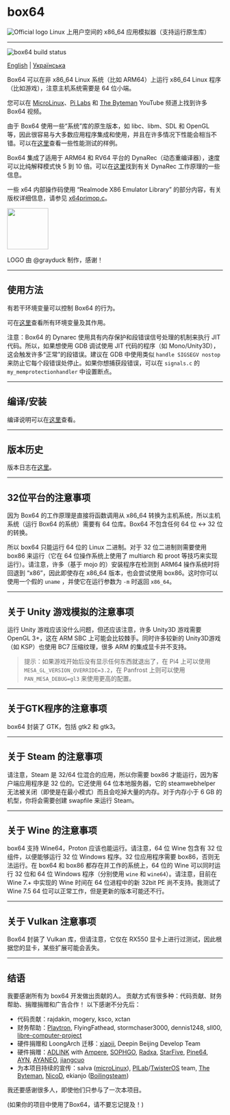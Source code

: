 # box64

![Official logo](docs/img/Box64Logo.png "Official Logo")
Linux 上用户空间的 x86_64 应用模拟器（支持运行原生库）

----
![box64 build status](https://app.travis-ci.com/ptitSeb/box64.svg?branch=main)

[English](docs/README.md) | [Українська](https://github.com/ptitSeb/box64/blob/main/README_UK.md) 

Box64 可以在非 x86_64 Linux 系统（比如 ARM64）上运行 x86_64 Linux 程序（比如游戏），注意主机系统需要是 64 位小端。

您可以在 [MicroLinux](https://www.youtube.com/channel/UCwFQAEj1lp3out4n7BeBatQ)、[Pi Labs](https://www.youtube.com/channel/UCgfQjdc5RceRlTGfuthBs7g) 和 [The Byteman](https://www.youtube.com/channel/UCEr8lpIJ3B5Ctc5BvcOHSnA) YouTube 频道上找到许多 Box64 视频。

由于 Box64 使用一些“系统”库的原生版本，如 libc、libm、SDL 和 OpenGL 等，因此很容易与大多数应用程序集成和使用，并且在许多情况下性能会相当不错。可以在[这里](https://box86.org/index.php/2021/06/game-performances/)查看一些性能测试的样例。

Box64 集成了适用于 ARM64 和 RV64 平台的 DynaRec（动态重编译器），速度可以比纯解释模式快 5 到 10 倍。可以在[这里](https://box86.org/2021/07/inner-workings-a-high%E2%80%91level-view-of-box86-and-a-low%E2%80%91level-view-of-the-dynarec/)找到有关 DynaRec 工作原理的一些信息。

一些 x64 内部操作码使用 “Realmode X86 Emulator Library” 的部分内容，有关版权详细信息，请参见 [x64primop.c](../src/emu/x64primop.c)。

<img src="docs/img/Box64Icon.png" width="96" height="96">

LOGO 由 @grayduck 制作，感谢！

----

使用方法
----

有若干环境变量可以控制 Box64 的行为。

可在[这里](docs/USAGE.md)查看所有环境变量及其作用。

注意：Box64 的 Dynarec 使用具有内存保护和段错误信号处理的机制来执行 JIT 代码。所以，如果想使用 GDB 调试使用 JIT 代码的程序（如 Mono/Unity3D），这会触发许多“正常”的段错误。建议在 GDB 中使用类似 `handle SIGSEGV nostop` 来防止它每个段错误处停止。如果你想捕获段错误，可以在 `signals.c` 的 `my_memprotectionhandler` 中设置断点。

----

编译/安装
----

编译说明可以在[这里](docs/COMPILE.md)查看。

----

版本历史
----

版本日志在[这里](docs/CHANGELOG.md)。

----

32位平台的注意事项
----

因为 Box64 的工作原理是直接将函数调用从 x86_64 转换为主机系统，所以主机系统（运行 Box64 的系统）需要有 64 位库。Box64 不包含任何 64 位 <-> 32 位的转换。

所以 box64 只能运行 64 位的 Linux 二进制。对于 32 位二进制则需要使用 box86 来运行（它在 64 位操作系统上使用了 multiarch 和 proot 等技巧来实现运行）。请注意，许多（基于 mojo 的）安装程序在检测到 ARM64 操作系统时将回退到 “x86”，因此即使存在 x86_64 版本，也会尝试使用 box86。这时你可以使用一个假的 `uname` ，并使它在运行参数为 `-m` 时返回 `x86_64`。

----

关于 Unity 游戏模拟的注意事项
----

运行 Unity 游戏应该没什么问题，但还应该注意，许多 Unity3D 游戏需要 OpenGL 3+，这在 ARM SBC 上可能会比较棘手。同时许多较新的 Unity3D游戏（如 KSP）也使用 BC7 压缩纹理，很多 ARM 的集成显卡并不支持。

> 提示：如果游戏开始后没有显示任何东西就退出了，在 Pi4 上可以使用 `MESA_GL_VERSION_OVERRIDE=3.2`，在 Panfrost 上则可以使用 `PAN_MESA_DEBUG=gl3` 来使用更高的配置。

----

关于GTK程序的注意事项
----

box64 封装了 GTK，包括 gtk2 和 gtk3。

----

关于 Steam 的注意事项
----

请注意，Steam 是 32/64 位混合的应用，所以你需要 box86 才能运行，因为客户端应用程序是 32 位的。它还使用 64 位本地服务器，它的 steamwebhelper 无法被关闭（即使是在最小模式）而且会吃掉大量的内存。对于内存小于 6 GB 的机型，你将会需要创建 swapfile 来运行 Steam。

----

关于 Wine 的注意事项
----

box64 支持 Wine64，Proton 应该也能运行。请注意，64 位 Wine 包含有 32 位组件，以便能够运行 32 位 Windows 程序。32 位应用程序需要 box86，否则无法运行。在 box64 和 box86 都存在并工作的系统上，64 位的 Wine 可以同时运行 32 位和 64 位 Windows 程序（分别使用 `wine` 和 `wine64`）。请注意，目前在 Wine 7.+ 中实现的 Wine 时间在 64 位进程中的新 32bit PE 尚不支持。我测试了 Wine 7.5 64 位可以正常工作，但是更新的版本可能还不行。

----

关于 Vulkan 注意事项
----

Box64 封装了 Vulkan 库，但请注意，它仅在 RX550 显卡上进行过测试，因此根据您的显卡，某些扩展可能会丢失。

----

结语
----

我要感谢所有为 box64 开发做出贡献的人。
贡献方式有很多种：代码贡献、财务帮助、捐赠捐赠和广告合作！
以下感谢不分先后： 

 * 代码贡献：rajdakin, mogery, ksco, xctan
 * 财务帮助：[Playtron](https://playtron.one), FlyingFathead, stormchaser3000, dennis1248, sll00, [libre-computer-project](https://libre.computer/)
 * 硬件捐赠和 LoongArch 迁移：[xiaoji](https://www.linuxgame.cn/), Deepin Beijing Develop Team
 * 硬件捐赠：[ADLINK](https://www.adlinktech.com/Products/Computer_on_Modules/COM-HPC-Server-Carrier-and-Starter-Kit/Ampere_Altra_Developer_Platform?lang=en) with [Ampere](https://amperecomputing.com/home/edge), [SOPHGO](https://www.sophon.ai/), [Radxa](https://rockpi.org/), [StarFive](https://rvspace.org/), [Pine64](https://www.pine64.org/), [AYN](https://www.ayntec.com/), [AYANEO](https://ayaneo.com/), [jiangcuo](https://github.com/jiangcuo)
 * 为本项目持续的宣传：salva ([microLinux](https://www.youtube.com/channel/UCwFQAEj1lp3out4n7BeBatQ)), [PILab](https://www.youtube.com/channel/UCgfQjdc5RceRlTGfuthBs7g)/[TwisterOS](https://twisteros.com/) team, [The Byteman](https://www.youtube.com/channel/UCEr8lpIJ3B5Ctc5BvcOHSnA), [NicoD](https://www.youtube.com/channel/UCpv7NFr0-9AB5xoklh3Snhg), ekianjo ([Boilingsteam](https://boilingsteam.com/))

我还要感谢很多人，即使他们只参与了一次本项目。

(如果你的项目中使用了Box64，请不要忘记提及！)
